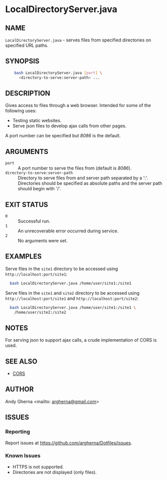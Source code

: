 # LocalDirectoryServer.java

## NAME

`LocalDirectoryServer.java` - serves files from specified directories on specified URL paths.

## SYNOPSIS

```bash
    bash LocalDirectoryServer.java [port] \
      <directory-to-serve:server-path> ...
```

## DESCRIPTION

Gives access to files through a web browser. Intended for some of the following uses:

* Testing static websites.
* Serve json files to develop ajax calls from other pages.

A port number can be specified but *8086* is the default.

## ARGUMENTS

<dl>
  <dt><code>port</code>
  <dd>A port number to serve the files from (default is <em>8086</em>).
  <dt><code>directory-to-serve:server-path</code>
  <dd>Directory to serve files from and server path separated by a ':'. Directories should be specified as absolute paths and the server path should begin with '/'.
</dl>

## EXIT STATUS

<dl>
  <dt><code>0</code>
  <dd>Successful run.
  <dt><code>1</code>
  <dd>An unrecoverable error occurred during service.
  <dt><code>2</code>
  <dd>No arguments were set. 
</dl>

## EXAMPLES

Serve files in the `site1` directory to be accessed using `http://localhost:port/site1`:

```bash
  bash LocalDirectoryServer.java /home/user/site1:/site1
```

Serve files in the `site1` and `site2` directory to be accessed using `http://localhost:port/site1` and `http://localhost:port/site2`:

```bash
  bash LocalDirectoryServer.java /home/user/site1:/site1 \
    /home/user/site2:/site2
```

## NOTES

For serving json to support ajax calls, a crude implementation of CORS is used.

## SEE ALSO

* [CORS](https://www.w3.org/TR/cors/)

## AUTHOR

Andy Gherna <mailto: argherna@gmail.com>

## ISSUES

### Reporting

Report issues at https://github.com/argherna/Dotfiles/issues.

### Known Issues

* HTTPS is not supported.
* Directories are not displayed (only files).
